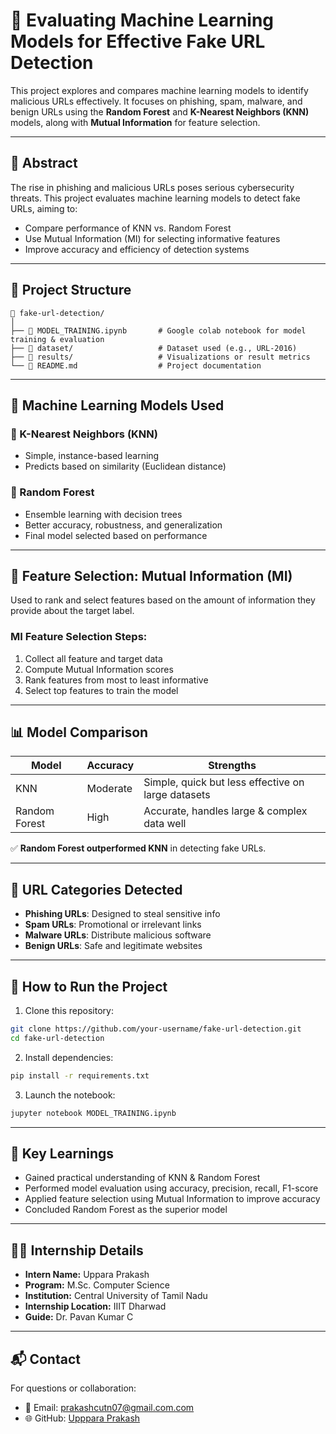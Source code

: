 # 🚨 Evaluating Machine Learning Models for Effective Fake URL Detection

This project explores and compares machine learning models to identify malicious URLs effectively. It focuses on phishing, spam, malware, and benign URLs using the **Random Forest** and **K-Nearest Neighbors (KNN)** models, along with **Mutual Information** for feature selection.

---

## 📘 Abstract

The rise in phishing and malicious URLs poses serious cybersecurity threats. This project evaluates machine learning models to detect fake URLs, aiming to:
- Compare performance of KNN vs. Random Forest
- Use Mutual Information (MI) for selecting informative features
- Improve accuracy and efficiency of detection systems

---

## 📂 Project Structure

```
📁 fake-url-detection/
│
├── 📜 MODEL_TRAINING.ipynb       # Google colab notebook for model training & evaluation
├── 📁 dataset/                   # Dataset used (e.g., URL-2016)
├── 📁 results/                   # Visualizations or result metrics
└── 📄 README.md                  # Project documentation
```

---

## 🧠 Machine Learning Models Used

### 🔹 K-Nearest Neighbors (KNN)
- Simple, instance-based learning
- Predicts based on similarity (Euclidean distance)

### 🔸 Random Forest
- Ensemble learning with decision trees
- Better accuracy, robustness, and generalization
- Final model selected based on performance

---

## 🧪 Feature Selection: Mutual Information (MI)

Used to rank and select features based on the amount of information they provide about the target label.

### MI Feature Selection Steps:
1. Collect all feature and target data
2. Compute Mutual Information scores
3. Rank features from most to least informative
4. Select top features to train the model

---

## 📊 Model Comparison

| Model         | Accuracy | Strengths                             |
|---------------|----------|----------------------------------------|
| KNN           | Moderate | Simple, quick but less effective on large datasets |
| Random Forest | High     | Accurate, handles large & complex data well |

✅ **Random Forest outperformed KNN** in detecting fake URLs.

---

## 🔐 URL Categories Detected

- **Phishing URLs**: Designed to steal sensitive info
- **Spam URLs**: Promotional or irrelevant links
- **Malware URLs**: Distribute malicious software
- **Benign URLs**: Safe and legitimate websites

---

## 🚀 How to Run the Project

1. Clone this repository:
```bash
git clone https://github.com/your-username/fake-url-detection.git
cd fake-url-detection
```

2. Install dependencies:
```bash
pip install -r requirements.txt
```

3. Launch the notebook:
```bash
jupyter notebook MODEL_TRAINING.ipynb
```

---

## 🎯 Key Learnings

- Gained practical understanding of KNN & Random Forest
- Performed model evaluation using accuracy, precision, recall, F1-score
- Applied feature selection using Mutual Information to improve accuracy
- Concluded Random Forest as the superior model

---

## 👨‍💻 Internship Details

- **Intern Name:** Uppara Prakash  
- **Program:** M.Sc. Computer Science  
- **Institution:** Central University of Tamil Nadu  
- **Internship Location:** IIIT Dharwad  
- **Guide:** Dr. Pavan Kumar C

---

## 📬 Contact

For questions or collaboration:
- 📧 Email: prakashcutn07@gmail.com.com
- 🌐 GitHub: [Upppara Prakash](https://github.com/your-username)


